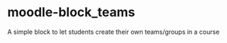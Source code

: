 moodle-block_teams
==================

A simple block to let students create their own teams/groups in a course
